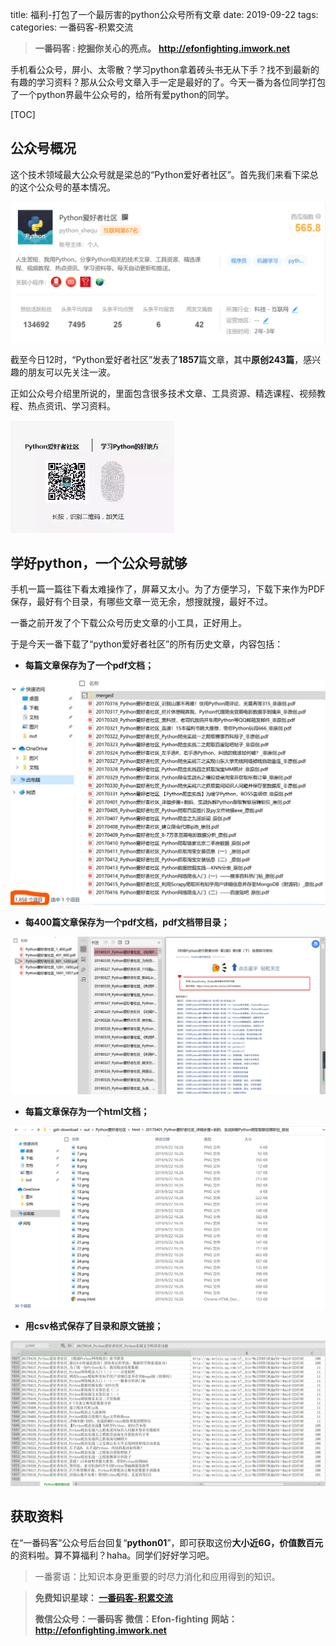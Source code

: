 title: 福利-打包了一个最厉害的python公众号所有文章
date: 2019-09-22
tags: 
categories: 一番码客-积累交流

> **一番码客 : 挖掘你关心的亮点。**
> **http://efonfighting.imwork.net**

手机看公众号，屏小、太零散？学习python拿着砖头书无从下手？找不到最新的有趣的学习资料？那从公众号文章入手一定是最好的了。今天一番为各位同学打包了一个python界最牛公众号的，给所有爱python的同学。

[TOC]

<!-- more -->

## 公众号概况

这个技术领域最大公众号就是梁总的“Python爱好者社区”。首先我们来看下梁总的这个公众号的基本情况。

<img src="2019-09-22-福利-打包了一个最厉害的python公众号所有文章\gzh1.png" style="zoom:60%;" />

截至今日12时，“Python爱好者社区”发表了**1857**篇文章，其中**原创243篇**，感兴趣的朋友可以先关注一波。

正如公众号介绍里所说的，里面包含很多技术文章、工具资源、精选课程、视频教程、热点资讯、学习资料。

<img src="2019-09-22-福利-打包了一个最厉害的python公众号所有文章\gzh8.jpg" style="zoom:60%;" />

## 学好python，一个公众号就够

手机一篇一篇往下看太难操作了，屏幕又太小。为了方便学习，下载下来作为PDF保存，最好有个目录，有哪些文章一览无余，想搜就搜，最好不过。

一番之前开发了个下载公众号历史文章的小工具，正好用上。

于是今天一番下载了“python爱好者社区”的所有历史文章，内容包括：

* **每篇文章保存为了一个pdf文档；**

<img src="2019-09-22-福利-打包了一个最厉害的python公众号所有文章\gzh4_LI.jpg" style="zoom:60%;" />

* **每400篇文章保存为一个pdf文档，pdf文档带目录；**

<img src="2019-09-22-福利-打包了一个最厉害的python公众号所有文章\gzh6.png" style="zoom:60%;" />

* **每篇文章保存为一个html文档；**

<img src="2019-09-22-福利-打包了一个最厉害的python公众号所有文章\gzh5.png" style="zoom:60%;" />

* **用csv格式保存了目录和原文链接；**

<img src="2019-09-22-福利-打包了一个最厉害的python公众号所有文章\gzh3.png" style="zoom:60%;" />

## 获取资料

在“一番码客”公众号后台回复“**python01**”，即可获取这份**大小近6G，价值数百元**的资料啦。算不算福利？haha。同学们好好学习吧。



> 一番雾语：比知识本身更重要的时尽力消化和应用得到的知识。



> **免费知识星球： [一番码客-积累交流](https://t.zsxq.com/NRVBURr)**
>
> **微信公众号：一番码客**
> **微信：Efon-fighting**
> **网站： http://efonfighting.imwork.net**